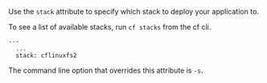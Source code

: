 Use the `stack` attribute to specify which stack to deploy your application to.

To see a list of available stacks, run `cf stacks` from the cf cli.

```
---
  ...
  stack: cflinuxfs2
```

The command line option that overrides this attribute is `-s`.